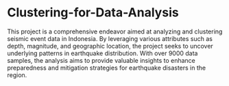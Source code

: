 # Clustering-for-Data-Analysis

This project is a comprehensive endeavor aimed at analyzing and clustering seismic event data in Indonesia. By leveraging various attributes
such as depth, magnitude, and geographic location, the project seeks to uncover underlying patterns in earthquake distribution. With over
9000 data samples, the analysis aims to provide valuable insights to enhance preparedness and mitigation strategies for earthquake
disasters in the region.
